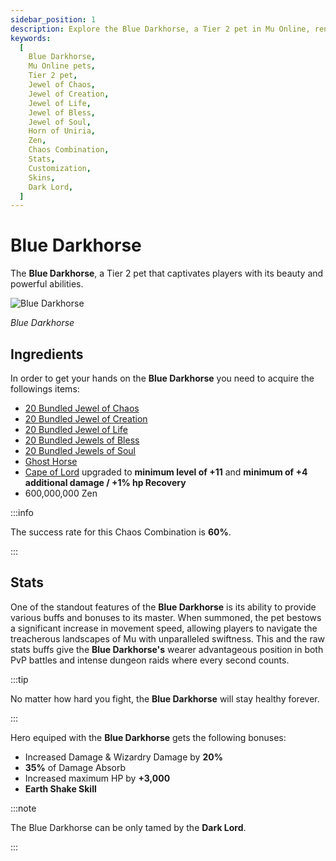 ```yaml
---
sidebar_position: 1
description: Explore the Blue Darkhorse, a Tier 2 pet in Mu Online, renowned for its ethereal beauty, speed, and agility. Learn about its ingredients, crafting process, stats, and customization options, including skins. Unleash the Blue Darkhorse's unique buffs and bonuses, and discover its significance to the Dark Lord class.
keywords:
  [
    Blue Darkhorse,
    Mu Online pets,
    Tier 2 pet,
    Jewel of Chaos,
    Jewel of Creation,
    Jewel of Life,
    Jewel of Bless,
    Jewel of Soul,
    Horn of Uniria,
    Zen,
    Chaos Combination,
    Stats,
    Customization,
    Skins,
    Dark Lord,
  ]
---
```


# Blue Darkhorse

The **Blue Darkhorse**, a Tier 2 pet that captivates players with its beauty and powerful abilities.

![Blue Darkhorse](/img/items/pets/blue-dark-horse.jpg)

_Blue Darkhorse_

## Ingredients

In order to get your hands on the **Blue Darkhorse** you need to acquire the followings items:

- [20 Bundled Jewel of Chaos](/items/jewels/regular-jewels/jewel-of-chaos)
- [20 Bundled Jewel of Creation](/items/jewels/regular-jewels/jewel-of-creation)
- [20 Bundled Jewel of Life](/items/jewels/regular-jewels/jewel-of-life)
- [20 Bundled Jewels of Bless](/items/jewels/regular-jewels/jewel-of-bless)
- [20 Bundled Jewels of Soul](/items/jewels/regular-jewels/jewel-of-soul)
- [Ghost Horse](/crafting/pets/tier-1/ghost-horse)
- [Cape of Lord](/crafting/wings/second-level-wings) upgraded to **minimum level of +11** and **minimum of +4 additional damage / +1% hp Recovery**
- 600,000,000 Zen

:::info

The success rate for this Chaos Combination is **60%**.

:::

## Stats

One of the standout features of the **Blue Darkhorse** is its ability to provide various buffs and bonuses to its master. When summoned, the pet bestows a significant increase in movement speed, allowing players to navigate the treacherous landscapes of Mu with unparalleled swiftness. This and the raw stats buffs give the **Blue Darkhorse's** wearer advantageous position in both PvP battles and intense dungeon raids where every second counts.

:::tip

No matter how hard you fight, the **Blue Darkhorse** will stay healthy forever.

:::

Hero equiped with the **Blue Darkhorse** gets the following bonuses:

- Increased Damage & Wizardry Damage by **20%**
- **35%** of Damage Absorb
- Increased maximum HP by **+3,000**
- **Earth Shake Skill**

:::note

The Blue Darkhorse can be only tamed by the **Dark Lord**.

:::
